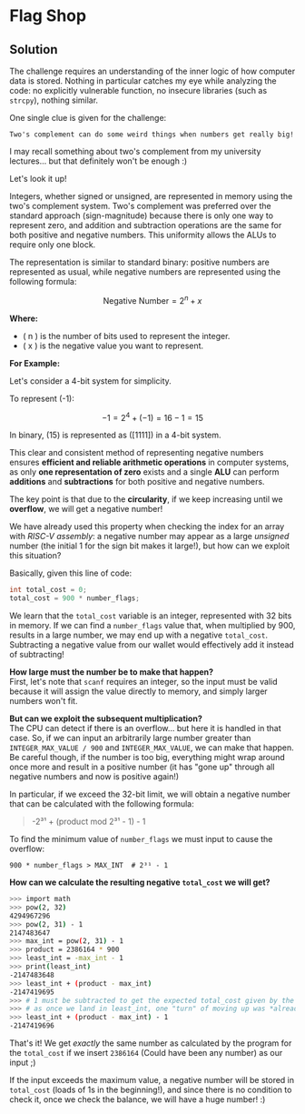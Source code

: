 # Flag Shop

## Solution

The challenge requires an understanding of the inner logic of how computer data is stored. Nothing in particular catches my eye while analyzing the code: no explicitly vulnerable function, no insecure libraries (such as `strcpy`), nothing similar.

One single clue is given for the challenge:

```
Two's complement can do some weird things when numbers get really big!
```

I may recall something about two's complement from my university lectures... but that definitely won't be enough :)

Let's look it up!

Integers, whether signed or unsigned, are represented in memory using the two's complement system. Two's complement was preferred over the standard approach (sign-magnitude) because there is only one way to represent zero, and addition and subtraction operations are the same for both positive and negative numbers. This uniformity allows the ALUs to require only one block.

The representation is similar to standard binary: positive numbers are represented as usual, while negative numbers are represented using the following formula:

$$
\text{Negative Number} = 2^n + x
$$

**Where:**

- \( n \) is the number of bits used to represent the integer.
- \( x \) is the negative value you want to represent.

**For Example:**

Let's consider a 4-bit system for simplicity.

To represent \(-1\):

$$
-1 = 2^4 + (-1) = 16 - 1 = 15
$$

In binary, \(15\) is represented as \([1111]\) in a 4-bit system.

This clear and consistent method of representing negative numbers ensures **efficient and reliable arithmetic operations** in computer systems, as only **one representation of zero** exists and a single **ALU** can perform **additions** and **subtractions** for both positive and negative numbers.

The key point is that due to the **circularity**, if we keep increasing until we **overflow**, we will get a negative number!

We have already used this property when checking the index for an array with *RISC-V assembly*: a negative number may appear as a large *unsigned* number (the initial 1 for the sign bit makes it large!), but how can we exploit this situation?

Basically, given this line of code:

```c
int total_cost = 0;
total_cost = 900 * number_flags;
```

We learn that the `total_cost` variable is an integer, represented with 32 bits in memory. If we can find a `number_flags` value that, when multiplied by 900, results in a large number, we may end up with a negative `total_cost`. Subtracting a negative value from our wallet would effectively add it instead of subtracting!

**How large must the number be to make that happen?**  
First, let's note that `scanf` requires an integer, so the input must be valid because it will assign the value directly to memory, and simply larger numbers won't fit.

**But can we exploit the subsequent multiplication?**  
The CPU can detect if there is an overflow... but here it is handled in that case. So, if we can input an arbitrarily large number greater than `INTEGER_MAX_VALUE / 900` and `INTEGER_MAX_VALUE`, we can make that happen.
Be careful though, if the number is too big, everything might wrap around once more and result in a positive number (it has "gone up" through all negative numbers and now is positive again!)

In particular, if we exceed the 32-bit limit, we will obtain a negative number that can be calculated with the following formula:

>-2³¹ + (product mod 2³¹ - 1) - 1

To find the minimum value of `number_flags` we must input to cause the overflow:

```
900 * number_flags > MAX_INT  # 2³¹ - 1
```

**How can we calculate the resulting negative `total_cost` we will get?**

```bash
>>> import math
>>> pow(2, 32)
4294967296
>>> pow(2, 31) - 1
2147483647
>>> max_int = pow(2, 31) - 1
>>> product = 2386164 * 900
>>> least_int = -max_int - 1
>>> print(least_int)
-2147483648
>>> least_int + (product - max_int)
-2147419695
>>> # 1 must be subtracted to get the expected total_cost given by the program
>>> # as once we land in least_int, one "turn" of moving up was *already* done!
>>> least_int + (product - max_int) - 1
-2147419696
```

That's it! We get *exactly* the same number as calculated by the program for the `total_cost` if we insert `2386164` (Could have been any number) as our input ;)

If the input exceeds the maximum value, a negative number will be stored in `total_cost` (loads of 1s in the beginning!), and since there is no condition to check it, once we check the balance, we will have a huge number! :)

